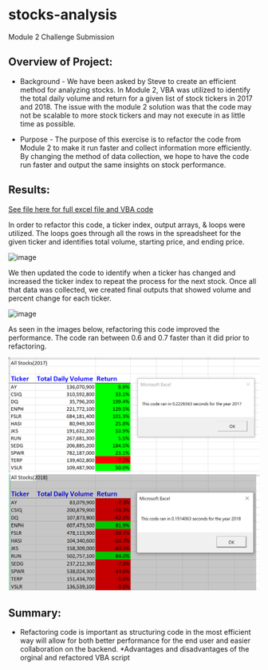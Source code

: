 # stocks-analysis
Module 2 Challenge Submission

## Overview of Project: 
* Background - We have been asked by Steve to create an efficient method for analyzing stocks. In Module 2, VBA was utilized to identify the total daily volume and return for a given list of stock tickers in 2017 and 2018. The issue with the module 2 solution was that the code may not be scalable to more stock tickers and may not execute in as little time as possible. 

* Purpose - The purpose of this exercise is to refactor the code from Module 2 to make it run faster and collect information more efficiently. By changing the method of data collection, we hope to have the code run faster and output the same insights on stock performance. 

## Results:

[See file here for full excel file and VBA code](https://github.com/ChalmersMJason/stocks-analysis/blob/main/VBA_Challenge.xlsm)

In order to refactor this code, a ticker index, output arrays, & loops were utilized. The loops goes through all the rows in the spreadsheet for the given ticker and identifies total volume, starting price, and ending price. 

![image](https://user-images.githubusercontent.com/85259984/130324861-a304e971-cc11-4cef-8846-272731249af7.png)

We then updated the code to identify when a ticker has changed and increased the ticker index to repeat the process for the next stock. Once all that data was collected, we created final outputs that showed volume and percent change for each ticker.

![image](https://user-images.githubusercontent.com/85259984/130324951-c3add824-688a-4c54-8932-71c07feac11a.png)


As seen in the images below, refactoring this code improved the performance. The code ran between 0.6 and 0.7 faster than it did prior to refactoring.




![Outcome for 2017](https://github.com/ChalmersMJason/stocks-analysis/blob/main/VBA_Challenge_2017.png)
![Outcome for 2018](https://github.com/ChalmersMJason/stocks-analysis/blob/main/VBA_Challenge_2018.png)

## Summary: 
* Refactoring code is important as structuring code in the most efficient way will allow for both better performance for the end user and easier collaboration on the backend. 
*Advantages and disadvantages of the orginal and refactored VBA script
